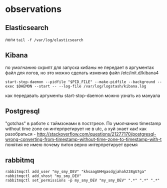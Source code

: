 # observations

## Elasticsearch
   логи 
    ```
    tail -f /var/log/elasticsearch
    ```
## Kibana
  по умолчанию скрипт для запуска кибаны не передает в аргументах файл для логов, 
  но это можно сделать изменив файл /etc/init.d/kibana4
  ```
start-stop-daemon --pidfile "$PID_FILE" --make-pidfile --background --exec $DAEMON --start -- --log-file /var/log/logstash/kibana.log

  ```
  
  как передавать аргументы start-stop-daemon можно узнать из мануала

## Postgresql
  "gotchas" в работе с таймзонами в постгресе. По умолчанию timestamp without time zone он интерпретирует не в utc, а хуй знает как! как разобраться - http://stackoverflow.com/questions/21277170/postgresql-wrong-converting-from-timestamp-without-time-zone-to-timestamp-with-t
  понятия не имею почему питон верно интерпретирует время

## rabbitmq
   ```
   rabbitmqctl add_user "my_smy_DEV" "khsaagGHHgasdgjahah238gG7ga"
   rabbitmqctl add_vhost "my_smy_DEV"
   rabbitmqctl set_permissions -p my_smy_DEV "my_smy_DEV" ".*" ".*" ".*"
   ```
   
